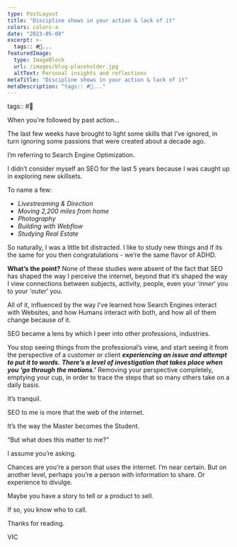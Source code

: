 ```yaml
---
type: PostLayout
title: "Discipline shows in your action & lack of it"
colors: colors-a
date: "2023-05-08"
excerpt: >-
  tags:: #🤝...
featuredImage:
  type: ImageBlock
  url: /images/blog-placeholder.jpg
  altText: Personal insights and reflections
metaTitle: "Discipline shows in your action & lack of it"
metaDescription: "tags:: #🤝..."
---
```

tags:: #🤝

When you're followed by past action...

The last few weeks have brought to light some skills that I’ve ignored, in turn ignoring some passions that were created about a decade ago.

I’m referring to Search Engine Optimization.

I didn’t consider myself an SEO for the last 5 years because I was caught up in exploring new skillsets.

To name a few:

-   _Livestreaming & Direction_
-   _Moving 2,200 miles from home_
-   _Photography_
-   _Building with Webflow_
-   _Studying Real Estate_

So naturally, I was a little bit distracted. I like to study new things and if its the same for you then congratulations - we’re the same flavor of ADHD.

**What’s the point?**
None of these studies were absent of the fact that SEO has shaped the way I perceive the internet, beyond that it’s shaped the way I view connections between subjects, activity, people, even your ‘_inner_’ you to your ‘_outer_’ you.

All of it, influenced by the way I’ve learned how Search Engines interact with Websites, and how Humans interact with both, and how all of them change because of it.

SEO became a lens by which I peer into other professions, industries.

You stop seeing things from the professional’s view, and start seeing it from the perspective of a customer or client **_experiencing an issue and attempt to put it to words._**
**_There’s a level of investigation that takes place when you ‘go through the motions.’_**
Removing your perspective completely, emptying your cup, in order to trace the steps that so many others take on a daily basis.

It’s tranquil.

SEO to me is more that the web of the internet.

It’s the way the Master becomes the Student.

“But what does this matter to me?”

I assume you’re asking.

Chances are you’re a person that uses the internet. I’m near certain. But on another level, perhaps you’re a person with information to share. Or experience to divulge.

Maybe you have a story to tell or a product to sell.

If so, you know who to call.

Thanks for reading.

VIC